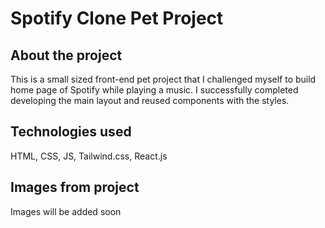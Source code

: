# Spotify Clone Pet Project

## About the project

This is a small sized front-end pet project that I challenged myself to build home page of Spotify while playing a music. I successfully completed developing the main layout and reused components with the styles.

## Technologies used

HTML, CSS, JS, Tailwind.css, React.js

## Images from project

Images will be added soon
